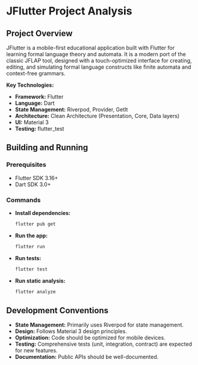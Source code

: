 # JFlutter Project Analysis

## Project Overview

JFlutter is a mobile-first educational application built with Flutter for learning formal language theory and automata. It is a modern port of the classic JFLAP tool, designed with a touch-optimized interface for creating, editing, and simulating formal language constructs like finite automata and context-free grammars.

**Key Technologies:**

*   **Framework:** Flutter
*   **Language:** Dart
*   **State Management:** Riverpod, Provider, GetIt
*   **Architecture:** Clean Architecture (Presentation, Core, Data layers)
*   **UI:** Material 3
*   **Testing:** flutter_test

## Building and Running

### Prerequisites

*   Flutter SDK 3.16+
*   Dart SDK 3.0+

### Commands

*   **Install dependencies:**
    ```bash
    flutter pub get
    ```
*   **Run the app:**
    ```bash
    flutter run
    ```
*   **Run tests:**
    ```bash
    flutter test
    ```
*   **Run static analysis:**
    ```bash
    flutter analyze
    ```

## Development Conventions

*   **State Management:** Primarily uses Riverpod for state management.
*   **Design:** Follows Material 3 design principles.
*   **Optimization:** Code should be optimized for mobile devices.
*   **Testing:** Comprehensive tests (unit, integration, contract) are expected for new features.
*   **Documentation:** Public APIs should be well-documented.
